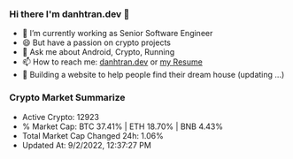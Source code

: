 ### Hi there I'm danhtran.dev 👋

- 🔭 I’m currently working as Senior Software Engineer
- 😄 But have a passion on crypto projects
- 💬 Ask me about Android, Crypto, Running 
- 📫 How to reach me: <a href="https://danhtran.dev" target="_blank">danhtran.dev</a> or <a href="Developer-Resume.pdf" target="_blank">my Resume</a>
- 🌱 Building a website to help people find their dream house (updating ...)

### Crypto Market Summarize
- Active Crypto: 12923
- % Market Cap: BTC 37.41% | ETH 18.70% | BNB 4.43%
- Total Market Cap Changed 24h: 1.06%
- Updated At: 9/2/2022, 12:37:27 PM

